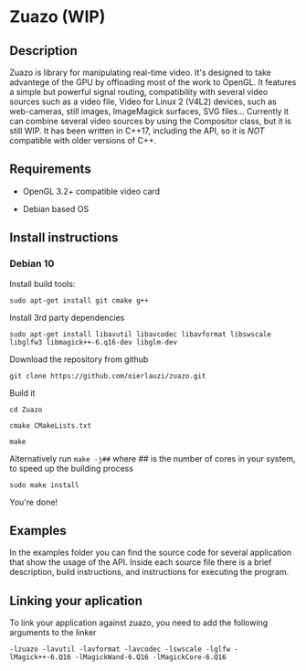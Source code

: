 # Zuazo (WIP)

## Description

Zuazo is library for manipulating real-time video. It's designed to take advantege of the GPU by offloading most of the work to OpenGL. It features a simple but powerful signal routing, compatibility with several video sources such as a video file, Video for Linux 2 (V4L2) devices, such as web-cameras, still images, ImageMagick surfaces, SVG files... Currently it can combine several video sources by using the Compositor class, but it is still WIP. It has been written in C++17, including the API, so it is *NOT* compatible with older versions of C++.

## Requirements

- OpenGL 3.2+ compatible video card

- Debian based OS

## Install instructions

### Debian 10

Install build tools:

``sudo apt-get install git cmake g++``

Install 3rd party dependencies

``sudo apt-get install libavutil libavcodec libavformat libswscale libglfw3 libmagick++-6.q16-dev libglm-dev ``

Download the repository from github
 
``git clone https://github.com/oierlauzi/zuazo.git``

Build it

 ``cd Zuazo``

``cmake CMakeLists.txt``

``make ``

Alternatively run ``make -j##`` where ## is the number of cores in your system, to speed up the building process

``sudo make install``

You're done!

## Examples

In the examples folder you can find the source code for several application that show the usage of the API. Inside each source file there is a brief description, build instructions, and instructions for executing the program.

## Linking your aplication

To link your application against zuazo, you need to add the following arguments to the linker

``-lzuazo -lavutil -lavformat -lavcodec -lswscale -lglfw -lMagick++-6.Q16 -lMagickWand-6.Q16 -lMagickCore-6.Q16``

